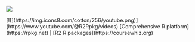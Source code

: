 [![](https://coursewhiz.org/mainsite/img/R2_logo2.png)](https://coursewhiz.org)

<div style="display:inline;max-width:60px;">
[![](https://img.icons8.com/cotton/256/youtube.png)](https://www.youtube.com/@R2Rpkg/videos)
</div>
[Comprehensive R platform](https://rpkg.net) | [R2 R packages](https://coursewhiz.org)
